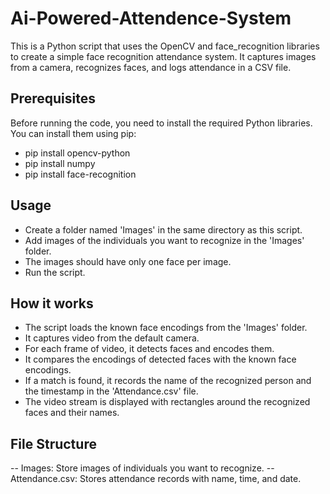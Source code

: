 # Ai-Powered-Attendence-System

This is a Python script that uses the OpenCV and face_recognition libraries to create a simple face recognition attendance system. It captures images from a camera, recognizes faces, and logs attendance in a CSV file.


## Prerequisites

Before running the code, you need to install the required Python libraries. You can install them using pip:

- pip install opencv-python
- pip install numpy
- pip install face-recognition


## Usage

- Create a folder named 'Images' in the same directory as this script.
- Add images of the individuals you want to recognize in the 'Images' folder. 
- The images should have only one face per image.
- Run the script.


## How it works

- The script loads the known face encodings from the 'Images' folder.
- It captures video from the default camera.
- For each frame of video, it detects faces and encodes them.
- It compares the encodings of detected faces with the known face encodings.
- If a match is found, it records the name of the recognized person and the timestamp in the 'Attendance.csv' file.
- The video stream is displayed with rectangles around the recognized faces and their names.

## File Structure

-- Images: Store images of individuals you want to recognize.
-- Attendance.csv: Stores attendance records with name, time, and date.
